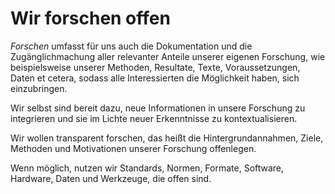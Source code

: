<!--
   NAME - The NAME of this project is:
ethos

  FILE - The FILENAME of the current file is:
/v4a1.md

  CREATION - This project was CREATED on:
2017-01-28-16:15:00 UTC

  MODIFICATION - This project was last MODIFIED on:
2017-01-28-16:15:00 UTC

  VERSION - The current VERSION of this project is:
<git-commit-hash>-2017-01-28-16:15:00 UTC

  CREATOR(S) - This project was CREATED by:
Michael Czechowski, Martin Maga

  CONTACT - You can CONTACT the creator(s) or developer(s) of this project at:
E-Mail: mail@martinmaga.de

  COPYRIGHT - The COPYRIGHT holder of this project is:
COPYRIGHT (c) 2016 Martin Maga

  LICENSE - This project is LICENSED under the following license:
Martin Maga 2016 CC BY-SA 4.0 https://creativecommons.org

  SUBFILE – This is a SUBFILE! For more INFORMATION on this project go to:
/README.md
-->

# Wir forschen offen
*Forschen* umfasst für uns auch die Dokumentation und die Zugänglichmachung aller relevanter Anteile unserer eigenen Forschung, wie beispielsweise unserer Methoden, Resultate, Texte, Voraussetzungen, Daten et cetera, sodass alle Interessierten die Möglichkeit haben, sich einzubringen.

Wir selbst sind bereit dazu, neue Informationen in unsere Forschung zu integrieren und sie im Lichte neuer Erkenntnisse zu kontextualisieren.

Wir wollen transparent forschen, das heißt die Hintergrundannahmen, Ziele, Methoden und Motivationen unserer Forschung offenlegen.

Wenn möglich, nutzen wir Standards, Normen, Formate, Software, Hardware, Daten und Werkzeuge, die offen sind.
